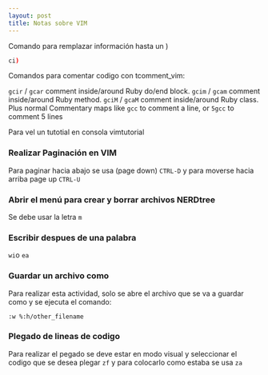 ```yaml
---
layout: post
title: Notas sobre VIM
---
```


Comando para remplazar información hasta un )

```sh
ci)
```

Comandos para comentar codigo con tcomment_vim:

`gcir` / `gcar` comment inside/around Ruby do/end block.
`gcim` / `gcam` comment inside/around Ruby method.
`gciM` / `gcaM` comment inside/around Ruby class.
Plus normal Commentary maps like `gcc` to comment a line, or `5gcc` to comment 5 lines

Para vel un tutotial en consola
vimtutorial

### Realizar Paginación en VIM

Para paginar hacia abajo se usa (page down) `CTRL-D` y para moverse hacia arriba page up `CTRL-U` 

### Abrir el menú para crear y borrar archivos NERDtree

Se debe usar la letra `m`

### Escribir despues de una palabra

`wi`o `ea`

### Guardar un archivo como

Para realizar esta actividad, solo se abre el archivo que se va a guardar como y se ejecuta el comando:

`:w %:h/other_filename`

### Plegado de lineas de codigo

Para realizar el pegado se deve estar en modo visual y seleccionar el codigo que se desea plegar
`zf`
y para colocarlo como estaba se usa `za`
